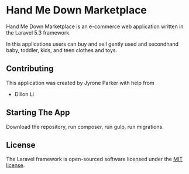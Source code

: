 # Hand Me Down Marketplace


Hand Me Down Marketplace is an e-commerce web application written in the Laravel 5.3 framework.

In this applications users can buy and sell gently used and secondhand baby, toddler, kids, and teen clothes and toys.

## Contributing
This application was created by Jyrone Parker with help from
* Dillon Li

## Starting The App

Download the repository, run composer, run gulp, run migrations.

## License

The Laravel framework is open-sourced software licensed under the [MIT license](http://opensource.org/licenses/MIT).
